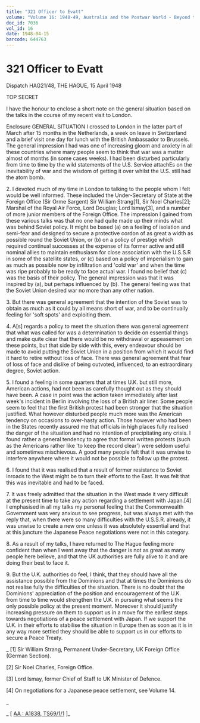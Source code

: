 ```yaml
---
title: "321 Officer to Evatt"
volume: "Volume 16: 1948-49, Australia and the Postwar World - Beyond the Region"
doc_id: 7036
vol_id: 16
date: 1948-04-15
barcode: 644763
---
```


# 321 Officer to Evatt

Dispatch HAG21/48, THE HAGUE, 15 April 1948

TOP SECRET

I have the honour to enclose a short note on the general situation based on the talks in the course of my recent visit to London.

Enclosure GENERAL SITUATION I crossed to London in the latter part of March after 15 months in the Netherlands, a week on leave in Switzerland and a brief visit one day for lunch with the British Ambassador to Brussels. The general impression I had was one of increasing gloom and anxiety in all these countries where many people seem to think that war was a matter almost of months (in some cases weeks). I had been disturbed particularly from time to time by the wild statements of the U.S. Service attachEs on the inevitability of war and the wisdom of getting it over whilst the U.S. still had the atom bomb.

2\. I devoted much of my time in London to talking to the people whom I felt would be well informed. These included the Under-Secretary of State at the Foreign Office (Sir Orme Sargent) Sir William Strang[1], Sir Noel Charles[2]; Marshal of the Royal Air Force, Lord Douglas; Lord Ismay[3], and a number of more junior members of the Foreign Office. The impression I gained from these various talks was that no one had quite made up their minds what was behind Soviet policy. It might be based (a) on a feeling of isolation and semi-fear and designed to secure a protective cordon of as great a width as possible round the Soviet Union, or (b) on a policy of prestige which required continual successes at the expense of its former active and still nominal allies to maintain enthusiasm for close association with the U.S.S.R in some of the satellite states, or (c) based on a policy of imperialism to gain as much as possible now by infiltration and 'cold war' and when the time was ripe probably to be ready to face actual war. I found no belief that (c) was the basis of their policy. The general impression was that it was inspired by (a), but perhaps influenced by (b). The general feeling was that the Soviet Union desired war no more than any other nation.

3\. But there was general agreement that the intention of the Soviet was to obtain as much as it could by all means short of war, and to be continually feeling for 'soft spots' and exploiting them.

4\. A[s] regards a policy to meet the situation there was general agreement that what was called for was a determination to decide on essential things and make quite clear that there would be no withdrawal or appeasement on these points, but that side by side with this, every endeavour should be made to avoid putting the Soviet Union in a position from which it would find it hard to retire without loss of face. There was general agreement that fear of loss of face and dislike of being outvoted, influenced, to an extraordinary degree, Soviet action.

5\. I found a feeling in some quarters that at times U.K. but still more, American actions, had not been as carefully thought out as they should have been. A case in point was the action taken immediately after last week's incident in Berlin involving the loss of a British air liner. Some people seem to feel that the first British protest had been stronger that the situation justified. What however disturbed people much more was the American tendency on occasions to over-hasty action. Those however who had been in the States recently assured me that officials in high places fully realised the danger of the situation and had no intention of precipitating any crisis. I found rather a general tendency to agree that formal written protests (such as the Americans rather like 'to keep the record clear') were seldom useful and sometimes mischievous. A good many people felt that it was unwise to interfere anywhere where it would not be possible to follow up the protest.

6\. I found that it was realised that a result of former resistance to Soviet inroads to the West might be to turn their efforts to the East. It was felt that this was inevitable and had to be faced.

7\. It was freely admitted that the situation in the West made it very difficult at the present time to take any action regarding a settlement with Japan.[4] I emphasised in all my talks my personal feeling that the Commonwealth Government was very anxious to see progress, but was always met with the reply that, when there were so many difficulties with the U.S.S.R. already, it was unwise to create a new one unless it was absolutely essential and that at this juncture the Japanese Peace negotiations were not in this category.

8\. As a result of my talks, I have returned to The Hague feeling more confident than when I went away that the danger is not as great as many people here believe, and that the UK authorities are fully alive to it and are doing their best to face it.

9\. But the U.K. authorities do feel, I think, that they should have all the assistance possible from the Dominions and that at times the Dominions do not realise fully the difficulties of the situation. There is no doubt that the Dominions' appreciation of the position and encouragement of the U.K. from time to time would strengthen the U.K. in pursuing what seems the only possible policy at the present moment. Moreover it should justify increasing pressure on them to support us in a move for the earliest steps towards negotiations of a peace settlement with Japan. If we support the U.K. in their efforts to stabilise the situation in Europe then as soon as it is in any way more settled they should be able to support us in our efforts to secure a Peace Treaty.

_ [1] Sir William Strang, Permanent Under-Secretary, UK Foreign Office (German Section).

[2] Sir Noel Charles, Foreign Office.

[3] Lord Ismay, former Chief of Staff to UK Minister of Defence.

[4] On negotiations for a Japanese peace settlement, see Volume 14.

_

_ [ [AA : A1838, TS69/1/1](http://www.naa.gov.au/cgi-bin/Search?O=I&Number=644763) ]_
